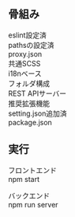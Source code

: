 ## 骨組み

eslint設定済  
pathsの設定済  
proxy.json  
共通SCSS  
i18nベース  
フォルダ構成  
REST APIサーバー  
推奨拡張機能  
setting.json追加済  
package.json  

## 実行

フロントエンド  
npm start  

バックエンド  
npm run server  

